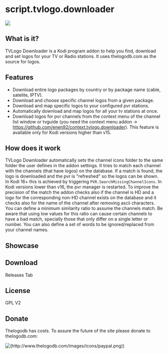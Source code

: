 # script.tvlogo.downloader

![](http://s27.postimg.org/v17g2o0oz/icon.png)

What is it?
----------
TVLogo Downloader is a Kodi program addon to help you find, download and set logos for your TV or Radio stations. It uses thelogodb.com as the source for logos.

Features
----------
* Download entire logo packages by country or by package name (cable, satelite, IPTV).
* Download and choose specific channel logos from a given package.
* Download and map specific logos to your configured pvr stations.
* Automatically download and map logos for all your tv stations at once.
* Download logos for pvr channels from the context menu of the channel list window or tvguide (you need the context menu addon -> https://github.com/enen92/context.tvlogo.downloader). This feature is available only for Kodi versions higher than v15.

How does it work
----------
TVLogo Downloader automatically sets the channel icons folder to the same folder the user defines in the addon settings. It tries to match each channel with the channels (that have logos) on the database. If a match is found, the logo is downloaded and the pvr is "refreshed" so the logos can be shown.
In Kodi 16+ this is achieved by triggering `PVR.SearchMissingChannelIcons`. In Kodi versions lower than v16, the pvr manager is restarted.
To improve the precision of the match the addon checks also if the channel is HD and a logo for the corresponding non-HD channel exists on the database and it checks also for the name of the channel after removing ascii characters. You can define a minimum similarity ratio to assume the channels match. Be aware that using low values for this ratio can cause certain channels to have a bad match, specially those that only differ on a single letter or number.
You can also define a set of words to be ignored/replaced from your channel names.

Showcase
----------

Download
----------
Releases Tab

License
----------
GPL V2

Donate
----------
Thelogodb has costs. To assure the future of the site please donate to thelogodb.com:

![(http://www.thelogodb.com/images/icons/paypal.png)](https://www.paypal.com/cgi-bin/webscr?cmd=_s-xclick&hosted_button_id=ZYFYNBF3WFS94))


